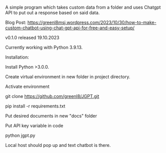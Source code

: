 A simple program which takes custom data from a folder and uses Chatgpt API to put out a response based on said data.

Blog Post: https://greenl8msj.wordpress.com/2023/10/30/how-to-make-custom-chatbot-using-chat-gpt-api-for-free-and-easy-setup/

v0.1.0 released 19.10.2023

Currently working with Python 3.9.13.

Installation:

Install Python >3.0.0.

Create virtual environment in new folder in project directory.

Activate environment

git clone https://github.com/greenl8/JGPT.git

pip install -r requirements.txt

Put desired documents in new "docs" folder

Put API key variable in code

python jgpt.py

Local host should pop up and text chatbot is there.
